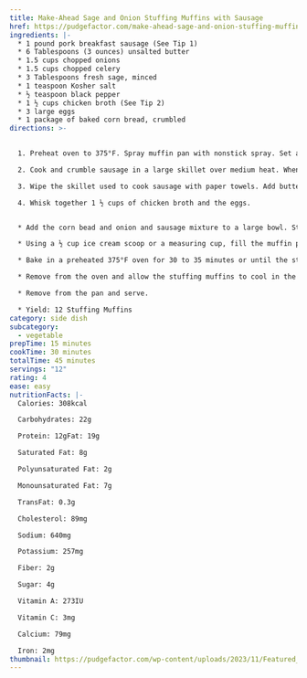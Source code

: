 ```yaml
---
title: Make-Ahead Sage and Onion Stuffing Muffins with Sausage
href: https://pudgefactor.com/make-ahead-sage-and-onion-stuffing-muffins-with-sausage/#recipe
ingredients: |-
  * 1 pound pork breakfast sausage (See Tip 1)
  * 6 Tablespoons (3 ounces) unsalted butter
  * 1.5 cups chopped onions
  * 1.5 cups chopped celery
  * 3 Tablespoons fresh sage, minced
  * 1 teaspoon Kosher salt
  * ½ teaspoon black pepper
  * 1 ½ cups chicken broth (See Tip 2)
  * 3 large eggs
  * 1 package of baked corn bread, crumbled
directions: >-
  

  1. Preheat oven to 375°F. Spray muffin pan with nonstick spray. Set aside.

  2. Cook and crumble sausage in a large skillet over medium heat. When the sausage is done, drain on paper towels.

  3. Wipe the skillet used to cook sausage with paper towels. Add butter and melt over medium heat. Add onions and celery. Cook, stirring occasionally, until the onions start to soften, about 10 minutes. Add sage, salt, and pepper. Stir to combine. Add the cooked sausage and stir the mixture together. Allow to cool slightly.

  4. Whisk together 1 ½ cups of chicken broth and the eggs.


  * Add the corn bead and onion and sausage mixture to a large bowl. Stir to combine. Pour on the chicken broth and eggs. Toss to coat the ingredients evenly. Allow the stuffing mixture to sit for ten minutes to absorb the liquid. Toss again to ensure that everything is well combined. If the stuffing is too dry, add a little more broth or water until you have the right consistency.

  * Using a ½ cup ice cream scoop or a measuring cup, fill the muffin pan cups heaping full with the stuffing, compressing the stuffing mixture as you fill the cups.

  * Bake in a preheated 375°F oven for 30 to 35 minutes or until the stuffing muffins are golden brown.

  * Remove from the oven and allow the stuffing muffins to cool in the muffin pan for 10 minutes before removing them from the pan.

  * Remove from the pan and serve.

  * Yield: 12 Stuffing Muffins
category: side dish
subcategory:
  - vegetable
prepTime: 15 minutes
cookTime: 30 minutes
totalTime: 45 minutes
servings: "12"
rating: 4
ease: easy
nutritionFacts: |-
  Calories: 308kcal

  Carbohydrates: 22g

  Protein: 12gFat: 19g

  Saturated Fat: 8g

  Polyunsaturated Fat: 2g

  Monounsaturated Fat: 7g

  TransFat: 0.3g

  Cholesterol: 89mg

  Sodium: 640mg

  Potassium: 257mg

  Fiber: 2g

  Sugar: 4g

  Vitamin A: 273IU

  Vitamin C: 3mg

  Calcium: 79mg

  Iron: 2mg
thumbnail: https://pudgefactor.com/wp-content/uploads/2023/11/Featured_SMuffin-1-500x500.jpg
---
```

